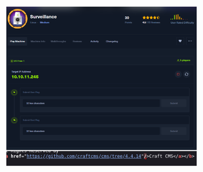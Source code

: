 ![](../../Images/Pasted%20image%2020240404013817.png)
![](../../Images/Pasted%20image%2020240404020024.png)

